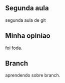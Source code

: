 ## Segunda aula
segunda aula de git

## Minha opiniao
foi foda.

## Branch
aprendendo sobre branch.

